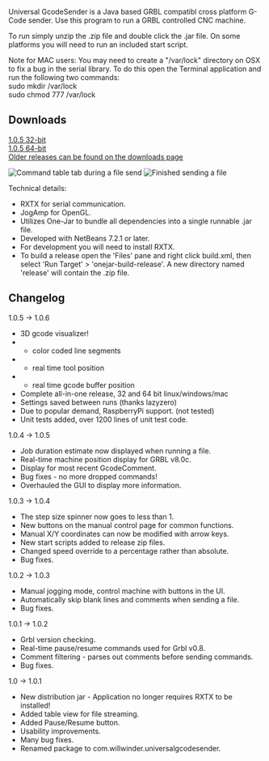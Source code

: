 Universal GcodeSender is a Java based GRBL compatibl cross platform G-Code sender. Use this program to run a GRBL controlled CNC machine.

To run simply unzip the .zip file and double click the .jar file.
On some platforms you will need to run an included start script.

Note for MAC users:
You may need to create a "/var/lock" directory on OSX to fix a bug in the serial
library. To do this open the Terminal application and run the following two
commands:
<br />
   sudo mkdir /var/lock
<br />
   sudo chmod 777 /var/lock
<br />

Downloads
---------
[1.0.5 32-bit](http://bit.ly/Xz4U1R)
<br />
[1.0.5 64-bit](http://bit.ly/SGKfMN)
<br />
[Older releases can be found on the downloads page](https://github.com/winder/Universal-G-Code-Sender/tree/master/releases)
<br />

![Command table tab during a file send](https://github.com/winder/Universal-G-Code-Sender/raw/master/pictures/sending_file_1.0.5.png "Command table tab during a file send.")
![Finished sending a file](https://github.com/winder/Universal-G-Code-Sender/raw/master/pictures/finished_sending_file_1.0.5.png "Popup after finishing a file send.")

Technical details:
* RXTX for serial communication.
* JogAmp for OpenGL.
* Utilizes One-Jar to bundle all dependencies into a single runnable .jar file.
* Developed with NetBeans 7.2.1 or later.
* For development you will need to install RXTX.
* To build a release open the 'Files' pane and right click build.xml, then 
  select 'Run Target' > 'onejar-build-release'. A new directory named 'release'
  will contain the .zip file.

Changelog
---------
1.0.5 -> 1.0.6
* 3D gcode visualizer!
* - color coded line segments
* - real time tool position
* - real time gcode buffer position
* Complete all-in-one release, 32 and 64 bit linux/windows/mac
* Settings saved between runs (thanks lazyzero)
* Due to popular demand, RaspberryPi support. (not tested)
* Unit tests added, over 1200 lines of unit test code.

1.0.4 -> 1.0.5
* Job duration estimate now displayed when running a file.
* Real-time machine position display for GRBL v8.0c.
* Display for most recent GcodeComment.
* Bug fixes - no more dropped commands!
* Overhauled the GUI to display more information.

1.0.3 -> 1.0.4
* The step size spinner now goes to less than 1.
* New buttons on the manual control page for common functions.
* Manual X/Y coordinates can now be modified with arrow keys.
* New start scripts added to release zip files.
* Changed speed override to a percentage rather than absolute.
* Bug fixes.

1.0.2 -> 1.0.3
* Manual jogging mode, control machine with buttons in the UI.
* Automatically skip blank lines and comments when sending a file.
* Bug fixes.

1.0.1 -> 1.0.2
* Grbl version checking.
* Real-time pause/resume commands used for Grbl v0.8.
* Comment filtering - parses out comments before sending commands.
* Bug fixes.

1.0 -> 1.0.1
* New distribution jar - Application no longer requires RXTX to be installed!
* Added table view for file streaming.
* Added Pause/Resume button.
* Usability improvements.
* Many bug fixes.
* Renamed package to com.willwinder.universalgcodesender.
